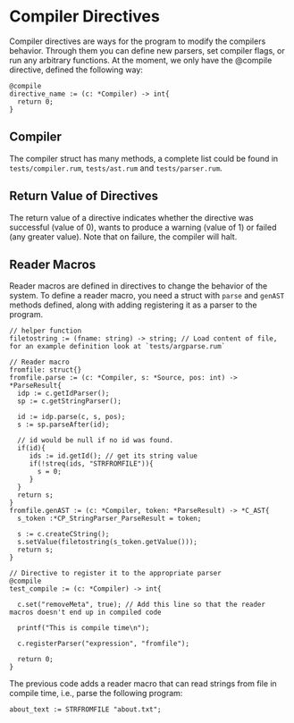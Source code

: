 # Compiler Directives

Compiler directives are ways for the program to modify the compilers behavior. Through them you can define new parsers, set compiler flags, or run any arbitrary functions. At the moment, we only have the @compile directive, defined the following way:

```
@compile
directive_name := (c: *Compiler) -> int{
  return 0;
}
```

## Compiler

The compiler struct has many methods, a complete list could be found in `tests/compiler.rum`, `tests/ast.rum` and `tests/parser.rum`.

## Return Value of Directives

The return value of a directive indicates whether the directive was successful (value of 0), wants to produce a warning (value of 1) or failed (any greater value). Note that on failure, the compiler will halt.

## Reader Macros

Reader macros are defined in directives to change the behavior of the system. To define a reader macro, you need a struct with `parse` and `genAST` methods defined, along with adding registering it as a parser to the program. 

```
// helper function
filetostring := (fname: string) -> string; // Load content of file, for an example definition look at `tests/argparse.rum`

// Reader macro
fromfile: struct{}
fromfile.parse := (c: *Compiler, s: *Source, pos: int) -> *ParseResult{
  idp := c.getIdParser();
  sp := c.getStringParser();

  id := idp.parse(c, s, pos);
  s := sp.parseAfter(id);

  // id would be null if no id was found.
  if(id){
     ids := id.getId(); // get its string value
     if(!streq(ids, "STRFROMFILE")){
       s = 0;
     }
  }
  return s;
}
fromfile.genAST := (c: *Compiler, token: *ParseResult) -> *C_AST{
  s_token :*CP_StringParser_ParseResult = token;

  s := c.createCString();
  s.setValue(filetostring(s_token.getValue()));
  return s;
}

// Directive to register it to the appropriate parser
@compile
test_compile := (c: *Compiler) -> int{

  c.set("removeMeta", true); // Add this line so that the reader macros doesn't end up in compiled code

  printf("This is compile time\n");

  c.registerParser("expression", "fromfile");

  return 0;
}
```

The previous code adds a reader macro that can read strings from file in compile time, i.e., parse the following program:

```
about_text := STRFROMFILE "about.txt";
```
